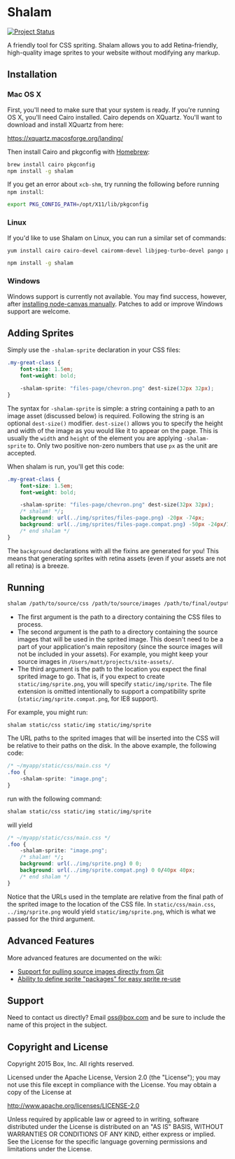 # Shalam

[![Project Status](http://opensource.box.com/badges/active.svg)](http://opensource.box.com/badges)

A friendly tool for CSS spriting. Shalam allows you to add Retina-friendly,
high-quality image sprites to your website without modifying any markup.


## Installation

### Mac OS X

First, you'll need to make sure that your system is ready. If you're running
OS X, you'll need Cairo installed. Cairo depends on XQuartz. You'll want to
download and install XQuartz from here:

https://xquartz.macosforge.org/landing/

Then install Cairo and pkgconfig with [Homebrew](http://brew.sh):

```bash
brew install cairo pkgconfig
npm install -g shalam
```

If you get an error about `xcb-shm`, try running the following before running
`npm install`:

```bash
export PKG_CONFIG_PATH=/opt/X11/lib/pkgconfig
```

### Linux

If you'd like to use Shalam on Linux, you can run a similar set of commands:

```bash
yum install cairo cairo-devel cairomm-devel libjpeg-turbo-devel pango pango-devel pangomm pangomm-devel giflib-devel

npm install -g shalam
```

### Windows

Windows support is currently not available. You may find success, however, after [installing node-canvas manually](https://github.com/Automattic/node-canvas/wiki/Installation---Windows). Patches to add or improve Windows support are welcome.


## Adding Sprites

Simply use the `-shalam-sprite` declaration in your CSS files:

```css
.my-great-class {
    font-size: 1.5em;
    font-weight: bold;

    -shalam-sprite: "files-page/chevron.png" dest-size(32px 32px);
}
```

The syntax for `-shalam-sprite` is simple: a string containing a path to an image asset (discussed below) is required. Following the string is an optional `dest-size()` modifier. `dest-size()` allows you to specify the height and width of the image as you would like it to appear on the page. This is usually the `width` and `height` of the element you are applying `-shalam-sprite` to. Only two positive non-zero numbers that use `px` as the unit are accepted.


When shalam is run, you'll get this code:

```css
.my-great-class {
    font-size: 1.5em;
    font-weight: bold;

    -shalam-sprite: "files-page/chevron.png" dest-size(32px 32px);
    /* shalam! */;
    background: url(../img/sprites/files-page.png) -20px -74px;
    background: url(../img/sprites/files-page.compat.png) -50px -24px/125px 32px;
    /* end shalam */
}
```

The `background` declarations with all the fixins are generated for you! This means that generating sprites with retina assets (even if your assets are not all retina) is a breeze.


## Running

```bash
shalam /path/to/source/css /path/to/source/images /path/to/final/output/image
```

- The first argument is the path to a directory containing the CSS files to process.
- The second argument is the path to a directory containing the source images that will be used in the sprited image. This doesn't need to be a part of your application's main repository (since the source images will not be included in your assets). For example, you might keep your source images in `/Users/matt/projects/site-assets/`.
- The third argument is the path to the location you expect the final sprited image to go. That is, if you expect to create `static/img/sprite.png`, you will specify `static/img/sprite`. The file extension is omitted intentionally to support a compatibility sprite (`static/img/sprite.compat.png`, for IE8 support).

For example, you might run:

```
shalam static/css static/img static/img/sprite
```

The URL paths to the sprited images that will be inserted into the CSS will be
relative to their paths on the disk. In the above example, the following code:

```css
/* ~/myapp/static/css/main.css */
.foo {
    -shalam-sprite: "image.png";
}
```

run with the following command:

```bash
shalam static/css static/img static/img/sprite
```

will yield

```css
/* ~/myapp/static/css/main.css */
.foo {
    -shalam-sprite: "image.png";
    /* shalam! */;
    background: url(../img/sprite.png) 0 0;
    background: url(../img/sprite.compat.png) 0 0/40px 40px;
    /* end shalam */
}
```

Notice that the URLs used in the template are relative from the final path of the sprited image to the location of the CSS file. In `static/css/main.css`, `../img/sprite.png` would yield `static/img/sprite.png`, which is what we passed for the third argument.


## Advanced Features

More advanced features are documented on the wiki:

- [Support for pulling source images directly from Git](../../wiki/Git-Support)
- [Ability to define sprite "packages" for easy sprite re-use](../../wiki/Package-Support)


## Support

Need to contact us directly? Email oss@box.com and be sure to include the name of this project in the subject.


## Copyright and License

Copyright 2015 Box, Inc. All rights reserved.

Licensed under the Apache License, Version 2.0 (the "License");
you may not use this file except in compliance with the License.
You may obtain a copy of the License at

   http://www.apache.org/licenses/LICENSE-2.0

Unless required by applicable law or agreed to in writing, software
distributed under the License is distributed on an "AS IS" BASIS,
WITHOUT WARRANTIES OR CONDITIONS OF ANY KIND, either express or implied.
See the License for the specific language governing permissions and
limitations under the License.
